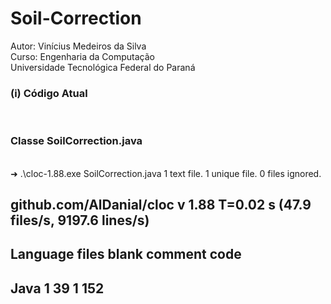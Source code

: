 # Soil-Correction

Autor: Vinícius Medeiros da Silva <br />
Curso: Engenharia da Computação <br />
Universidade Tecnológica Federal do Paraná <br />

<h3>(i) Código Atual</h3><br />
<h3>Classe SoilCorrection.java</h3><br />
➜ .\cloc-1.88.exe SoilCorrection.java
       1 text file.
       1 unique file.
       0 files ignored.

github.com/AlDanial/cloc v 1.88  T=0.02 s (47.9 files/s, 9197.6 lines/s)
-------------------------------------------------------------------------------
Language                     files          blank        comment           code
-------------------------------------------------------------------------------
Java                             1             39              1            152
-------------------------------------------------------------------------------
